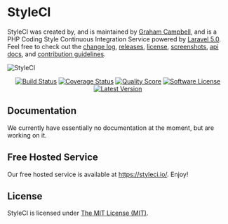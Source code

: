 StyleCI
=======

StyleCI was created by, and is maintained by [Graham Campbell](https://github.com/GrahamCampbell), and is a PHP Coding Style Continuous Integration Service powered by [Laravel 5.0](http://laravel.com). Feel free to check out the [change log](CHANGELOG.md), [releases](https://github.com/StyleCI/StyleCI/releases), [license](LICENSE), [screenshots](SCREENSHOTS.md), [api docs](http://docs.grahamjcampbell.co.uk), and [contribution guidelines](CONTRIBUTING.md).

![StyleCI](https://cloud.githubusercontent.com/assets/2829600/6279509/3f4bc35a-b89a-11e4-84c4-6d52c42ac496.jpg)

<p align="center">
<a href="https://travis-ci.org/StyleCI/StyleCI"><img src="https://img.shields.io/travis/StyleCI/StyleCI/master.svg?style=flat-square" alt="Build Status"></img></a>
<a href="https://scrutinizer-ci.com/g/StyleCI/StyleCI/code-structure"><img src="https://img.shields.io/scrutinizer/coverage/g/StyleCI/StyleCI.svg?style=flat-square" alt="Coverage Status"></img></a>
<a href="https://scrutinizer-ci.com/g/StyleCI/StyleCI"><img src="https://img.shields.io/scrutinizer/g/StyleCI/StyleCI.svg?style=flat-square" alt="Quality Score"></img></a>
<a href="LICENSE"><img src="https://img.shields.io/badge/license-MIT-brightgreen.svg?style=flat-square" alt="Software License"></img></a>
<a href="https://github.com/StyleCI/StyleCI/releases"><img src="https://img.shields.io/github/release/StyleCI/StyleCI.svg?style=flat-square" alt="Latest Version"></img></a>
</p>


## Documentation

We currently have essentially no documentation at the moment, but are working on it.


## Free Hosted Service

Our free hosted service is available at https://styleci.io/. Enjoy!


## License

StyleCI is licensed under [The MIT License (MIT)](LICENSE).
